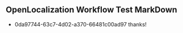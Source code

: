 ## OpenLocalization Workflow Test MarkDown
* 0da97744-63c7-4d02-a370-66481c00ad97 thanks!

<!--HONumber=Aug16_HO1-->



